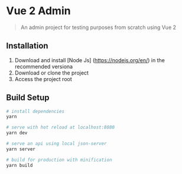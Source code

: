 # Vue 2 Admin

> An admin project for testing purposes from scratch using Vue 2

## Installation
1. Download and install [Node Js] (https://nodejs.org/en/) in the recommended versiona
2. Download or clone the project
3. Access the project root
## Build Setup

``` bash
# install dependencies
yarn

# serve with hot reload at localhost:8080
yarn dev

# serve an api using local json-server
yarn server

# build for production with minification
yarn build
```
